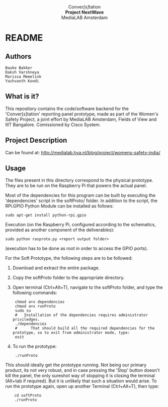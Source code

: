 <center>Conver<i>[s]</i>tation<br>
<strong>Project NextWave</strong><br>
MediaLAB Amsterdam</center>

README
======

Authors
-------
	Bauke Bakker
	Daksh Varshneya
	Marissa Memelink
	Yashvanth Kondi


What is it?
-----------
This repository contains the code/software backend for the 'Conver[s]tation'
reporting panel prototype, made as part of the Women's Safety Project, a
joint effort by MediaLAB Amsterdam, Fields of View and IIIT Bangalore.
Comissioned by Cisco System.


Project Description
-------------------
Can be found at:
http://medialab.hva.nl/blog/project/womens-safety-india/


Usage
-----
The files present in this directory correspond to the physical prototype.
They are to be run on the Raspberry Pi that powers the actual panel.

Most of the dependencies for this program can be built by executing the
'dependencies' script in the softProto/ folder.
In addition to the script, the RPi.GPIO Python Module can be installed as
follows:

	sudo apt-get install python-rpi.gpio

Execution (on the Raspberry Pi, configured according to the schematics,
provided as another component of the deliverables):

	sudo python rasproto.py <report output folder>

(execution has to be done as root in order to access the GPIO ports).


For the Soft Prototype, the following steps are to be followed:

1. Download and extract the entire package.
2. Copy the softProto folder to the appropriate directory.
3. Open terminal (Ctrl+Alt+T), navigate to the softProto folder, and type the following commands:

		chmod a+x dependencies
     	chmod a+x runProto
     	sudo su
     	#	Installation of the dependencies requires administrator priviledges.
     	./dependencies
     	#      That should build all the required dependencies for the prototype, so to exit from administrator mode, type:
		exit

4. To run the prototype:

     	./runProto

This should ideally get the prototype running. Not being our primary product, its
not very robust, and in case pressing the 'Stop' button doesn't kill the panel,
the only sureshot way of stopping it is closing the terminal (Alt+tab if required).
But it is unlikely that such a situation would arise.
To run the prototype again, open up another Terminal (Ctrl+Alt+T), then type:

    	cd softProto
    	./runProto
